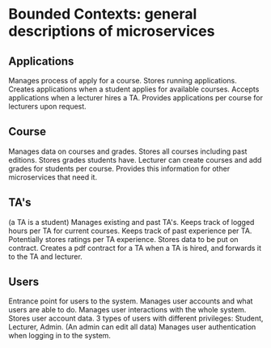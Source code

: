 # Bounded Contexts: general descriptions of microservices

## Applications
Manages process of apply for a course.
Stores running applications.
Creates applications when a student applies for available courses.
Accepts applications when a lecturer hires a TA.
Provides applications per course for lecturers upon request.

## Course
Manages data on courses and grades.
Stores all courses including past editions.
Stores grades students have.
Lecturer can create courses and add grades for students per course.
Provides this information for other microservices that need it.

## TA's
(a TA is a student)
Manages existing and past TA's.
Keeps track of logged hours per TA for current courses.
Keeps track of past experience per TA.
Potentially stores ratings per TA experience.
Stores data to be put on contract.
Creates a pdf contract for a TA when a TA is hired, and forwards it to the TA and lecturer.

## Users
Entrance point for users to the system.
Manages user accounts and what users are able to do. 
Manages user interactions with the whole system.
Stores user account data. 
3 types of users with different privileges: Student, Lecturer, Admin. (An admin can edit all data)
Manages user authentication when logging in to the system.
